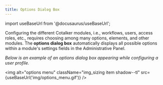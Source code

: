 ```yaml
---
title: Options Dialog Box
---
```


import useBaseUrl from '@docusaurus/useBaseUrl'; 

Configuring the different Cotalker modules, i.e., workflows, users, access roles, etc., requires choosing among many options, elements, and other modules. The **options dialog box** automatically displays all possible options within a module's settings fields in the Administrative Panel.

_Below is an example of an options dialog box appearing while configuring a user profile._

<img alt="options menu" className="img_sizing item shadow--tl" src={useBaseUrl('img/options_menu.gif')} />
<br/>